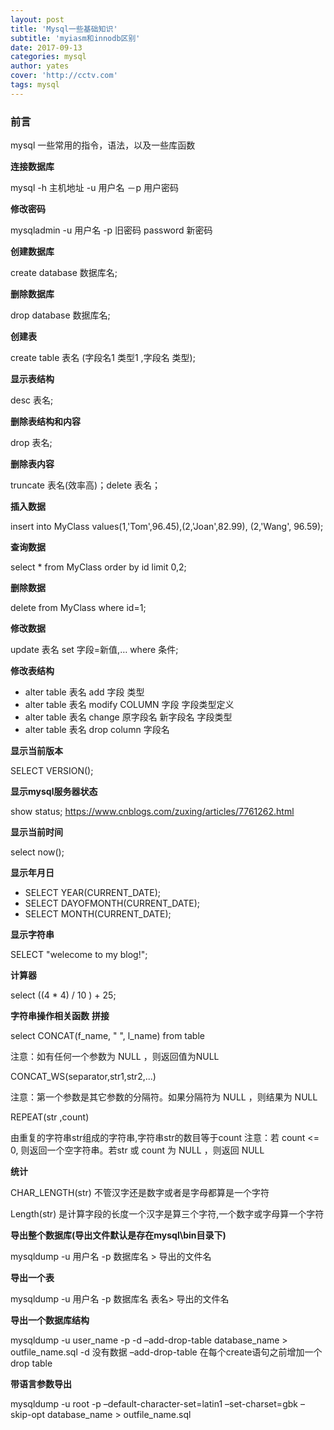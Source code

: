 ```yaml
---
layout: post
title: 'Mysql一些基础知识'
subtitle: 'myiasm和innodb区别'
date: 2017-09-13
categories: mysql
author: yates
cover: 'http://cctv.com'
tags: mysql
---
```


### 前言
mysql 一些常用的指令，语法，以及一些库函数
 
 
**连接数据库**

mysql -h 主机地址 -u 用户名 －p 用户密码

**修改密码**

mysqladmin -u 用户名 -p 旧密码 password 新密码

**创建数据库**

create database 数据库名;

**删除数据库** 

drop database 数据库名;

**创建表**

create table 表名 (字段名1 类型1 ,字段名 类型);

**显示表结构**

desc 表名;

**删除表结构和内容**

drop 表名; 

**删除表内容**

truncate 表名(效率高)；delete 表名；

**插入数据**

insert into MyClass values(1,'Tom',96.45),(2,'Joan',82.99), (2,'Wang', 96.59);

**查询数据**

select * from MyClass order by id limit 0,2;

**删除数据**

delete from MyClass where id=1;

**修改数据**

update 表名 set 字段=新值,… where 条件; 

**修改表结构**

- alter table 表名 add 字段 类型
- alter table 表名 modify COLUMN 字段 字段类型定义
- alter table 表名 change 原字段名  新字段名 字段类型
- alter table 表名 drop column 字段名

**显示当前版本**

SELECT VERSION();

**显示mysql服务器状态**

show status;
https://www.cnblogs.com/zuxing/articles/7761262.html

**显示当前时间**

select now();

**显示年月日**

- SELECT YEAR(CURRENT_DATE);
- SELECT DAYOFMONTH(CURRENT_DATE); 
- SELECT MONTH(CURRENT_DATE);

**显示字符串**

SELECT "welecome to my blog!";

**计算器**

select ((4 * 4) / 10 ) + 25;

**字符串操作相关函数**
**拼接**

select CONCAT(f_name, " ", l_name) from table

注意：如有任何一个参数为 NULL ，则返回值为NULL

CONCAT_WS(separator,str1,str2,...)

注意：第一个参数是其它参数的分隔符。如果分隔符为 NULL ，则结果为 NULL

REPEAT(str ,count)

由重复的字符串str组成的字符串,字符串str的数目等于count
注意：若 count <= 0, 则返回一个空字符串。若str 或 count 为 NULL ，则返回 NULL

**统计**

CHAR_LENGTH(str)
不管汉字还是数字或者是字母都算是一个字符

Length(str)
是计算字段的长度一个汉字是算三个字符,一个数字或字母算一个字符

**导出整个数据库(导出文件默认是存在mysql\bin目录下)**

mysqldump -u 用户名 -p 数据库名 > 导出的文件名

**导出一个表**

mysqldump -u 用户名 -p 数据库名 表名> 导出的文件名

**导出一个数据库结构**

mysqldump -u user_name -p -d –add-drop-table database_name > outfile_name.sql
    -d 没有数据 –add-drop-table 在每个create语句之前增加一个drop table


**带语言参数导出**

mysqldump -u root -p –default-character-set=latin1 –set-charset=gbk –skip-opt database_name > outfile_name.sql
